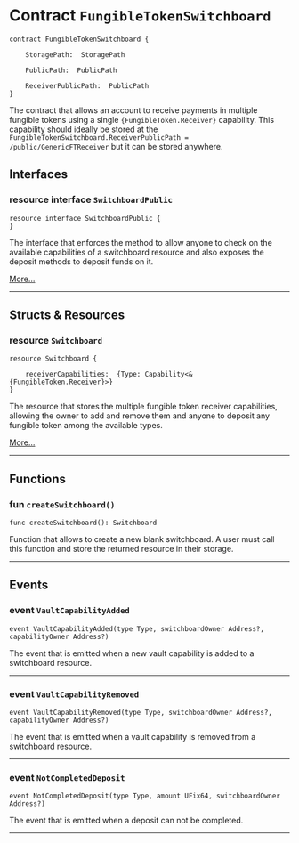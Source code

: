 # Contract `FungibleTokenSwitchboard`

```cadence
contract FungibleTokenSwitchboard {

    StoragePath:  StoragePath

    PublicPath:  PublicPath

    ReceiverPublicPath:  PublicPath
}
```

The contract that allows an account to receive payments in multiple fungible
tokens using a single `{FungibleToken.Receiver}` capability.
This capability should ideally be stored at the
`FungibleTokenSwitchboard.ReceiverPublicPath = /public/GenericFTReceiver`
but it can be stored anywhere.
## Interfaces
    
### resource interface `SwitchboardPublic`

```cadence
resource interface SwitchboardPublic {
}
```
The interface that enforces the method to allow anyone to check on the
available capabilities of a switchboard resource and also exposes the
deposit methods to deposit funds on it.

[More...](./FungibleTokenSwitchboard_SwitchboardPublic.md)

---
## Structs & Resources

### resource `Switchboard`

```cadence
resource Switchboard {

    receiverCapabilities:  {Type: Capability<&{FungibleToken.Receiver}>}
}
```
The resource that stores the multiple fungible token receiver
capabilities, allowing the owner to add and remove them and anyone to
deposit any fungible token among the available types.

[More...](./FungibleTokenSwitchboard_Switchboard.md)

---
## Functions

### fun `createSwitchboard()`

```cadence
func createSwitchboard(): Switchboard
```
Function that allows to create a new blank switchboard. A user must call
this function and store the returned resource in their storage.

---
## Events

### event `VaultCapabilityAdded`

```cadence
event VaultCapabilityAdded(type Type, switchboardOwner Address?, capabilityOwner Address?)
```
The event that is emitted when a new vault capability is added to a
switchboard resource.

---

### event `VaultCapabilityRemoved`

```cadence
event VaultCapabilityRemoved(type Type, switchboardOwner Address?, capabilityOwner Address?)
```
The event that is emitted when a vault capability is removed from a
switchboard resource.

---

### event `NotCompletedDeposit`

```cadence
event NotCompletedDeposit(type Type, amount UFix64, switchboardOwner Address?)
```
The event that is emitted when a deposit can not be completed.

---
